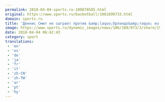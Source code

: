 ```yaml
---
permalink: 2018-04-04-sports.ru-100078585.html
original: https://www.sports.ru/basketball/1061899733.html
domain: sports.ru
title: 'Деннис Смит не сыграет против &amp;laquo;Орландо&amp;raquo; из-за болей в колене'
image: https://www.sports.ru/dynamic_images/news/106/189/973/3/share/19e395.png
date: 2018-04-04 06:42:43
category: sport
translations: 
 - 'en'
 - 'es'
 - 'de'
 - 'ja'
 - 'fr'
 - 'it'
 - 'zh-CN'
 - 'zh-TW'
 - 'ar'
 - 'pt'
 - 'hy'
---
```


